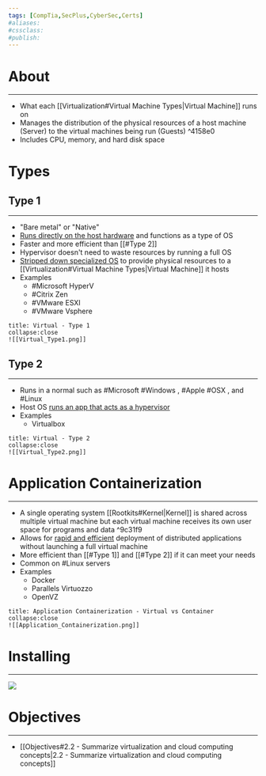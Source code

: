 ```yaml
---
tags: [CompTia,SecPlus,CyberSec,Certs]
#aliases:
#cssclass:
#publish:
---
```


# About
---
- What each [[Virtualization#Virtual Machine Types|Virtual Machine]] runs on
- Manages the distribution of the physical resources of a host machine (Server) to the virtual machines being run (Guests) ^4158e0
- Includes CPU, memory, and hard disk space

# Types

## Type 1
---
- "Bare metal" or "Native"
- <u>Runs directly on the host hardware</u> and functions as a type of OS
- Faster and more efficient than [[#Type 2]]
- Hypervisor doesn't need to waste resources by running a full OS
- <u>Stripped down specialized OS</u> to provide physical resources to a [[Virtualization#Virtual Machine Types|Virtual Machine]] it hosts
- Examples
	- #Microsoft HyperV
	- #Citrix Zen
	- #VMware ESXI
	- #VMware Vsphere

```ad-info
title: Virtual - Type 1
collapse:close
![[Virtual_Type1.png]]
```

## Type 2
---
- Runs in a normal such as #Microsoft #Windows , #Apple #OSX , and #Linux
- Host OS <u>runs an app that acts as a hypervisor</u>
- Examples
	- Virtualbox

```ad-info
title: Virtual - Type 2
collapse:close
![[Virtual_Type2.png]]
```

# Application Containerization
---
- A single operating system [[Rootkits#Kernel|Kernel]] is shared across multiple virtual machine but each virtual machine receives its own user space for programs and data ^9c31f9
- Allows for <u>rapid and efficient</u> deployment of distributed applications without launching a full virtual machine
- More efficient than [[#Type 1]] and [[#Type 2]] if it can meet your needs
- Common on #Linux servers
- Examples
	- Docker
	- Parallels Virtuozzo
	- OpenVZ

```ad-info
title: Application Containerization - Virtual vs Container
collapse:close
![[Application_Containerization.png]]
```

# Installing
---

![](https://www.youtube.com/watch?v=J-S_TvtIm5Y)

# Objectives
---
- [[Objectives#2.2 - Summarize virtualization and cloud computing concepts|2.2 - Summarize virtualization and cloud computing concepts]]